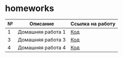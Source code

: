# homeworks
|№|Описание|Ссылка на работу|
|-|-|-|
|1|Домашняя работа 1|[Код](https://github.com/olesyaisme/python-dh-hw/blob/master/HW1.ipynb)|
|3|Домашняя работа 3|[Код](https://github.com/olesyaisme/python-dh-hw/blob/master/HW3.ipynb)|
|4|Домашняя работа 4|[Код](https://github.com/olesyaisme/python-dh-hw/blob/master/HW4.ipynb)|

